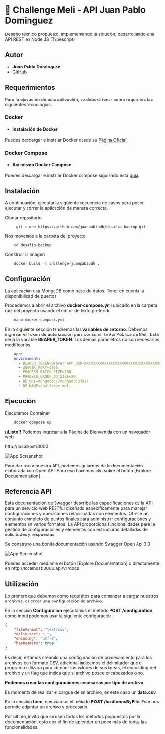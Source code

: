 # 🚀​ Challenge Meli - API Juan Pablo Dominguez

Desafío técnico propuesto, implementando la solución, desarrollando una API REST en Node JS (Typescript)


## Autor
- **Juan Pablo Dominguez**
- [GitHub](https://github.com/juanpablodh)
## Requerimientos

Para la ejecución de esta aplicación, se deberá tener como requisitos las siguientes tecnologías.

### Docker
- #### Instalación de Docker

Puedes descargar e instalar Docker desde su [Página Oficial](https://www.docker.com/products/docker-desktop/).


### Docker Compose
- #### Así mismo Docker Compose

Puedes descargar e instalar Docker compose siguiendo esta [guia](https://www.docker.com/products/docker-desktop/).
## Instalación

A continuación, ejecutar la siguiente secuencia de pasos para poder ejecutar y correr la aplicación de manera correcta.

Clonar repositorio

```bash
     git clone https://github.com/juanpablodh/desafio-backup.git
```

Nos movemos a la carpeta del proyecto
```bash
    cd desafio-backup
```

Construir la Imagen
```bash
    docker build -t challenge-juanpablodh .  
```

## Configuración

La aplicación usa MongoDB como base de datos. Tener en cuenta la disponibilidad de puertos

Procedemos a abrir el archivo **docker-compose.yml** ubicado en la carpeta raíz del proyecto usando el editor de texto preferido

```bash
    nano docker-compose.yml
```

En la siguiente sección tendremos las **variables de entorno**. Debemos ingresar el Token de autorización para consumir la Api Pública de Meli. Está sería la variable **BEARER_TOKEN**. Los demás parámetros no son necesarios modificarlos.

```yml
    app:
    environment:
      - BEARER_TOKEN=Bearer APP_USR-XXXXXXXXXXXXXXXXXXXXXXXXXXXXXXXXXXXXXX
      - SERVER_PORT=3000
      - PROCESS_BATCH_SIZE=200
      - PROCESS_GROUP_ID_SIZE=20
      - DB_URI=mongodb://mongodb:27017
      - DB_NAME=challenge-meli
```

## Ejecución

Ejecutamos Container

```bash
    docker compose up
```

**¡¡Listo!!** Podemos ingresar a la Página de Bienvenida con un navegador web





http://localhost/3000

![App Screenshot](https://via.placeholder.com/468x300?text=App+Screenshot+Here)

Para dar uso a nuestra API, podemos guiarnos de la documentación elaborada con Open API. Para eso hacemos clic sobre el botón [Explore Docuementation]

## Referencia API

Esta documentación de Swagger describe las especificaciones de la API para un servicio web RESTful diseñado específicamente para manejar configuraciones y operaciones relacionadas con elementos. Ofrece un conjunto completo de puntos finales para administrar configuraciones y elementos en varios formatos. La API proporciona funcionalidades para la gestión de configuraciones y elementos con estructuras detalladas de solicitudes y respuestas.


Se construyo una bonita documentación usando Swagger Open Api 3.0

![App Screenshot](https://via.placeholder.com/468x300?text=App+Screenshot+Here)

Puedes acceder mediante el botón [Explore Documentation] o directamente en http://localhost:3000/api/v1/docs

## Utilización

Lo primero que debemos como requisitos para comenzar a cargar nuestros archivos, es crear una configuración de archivo.

En la sección **Configuration** ejecutamos el metodo **POST /configuration**, como input podemos usar la siguiente configuración.

```json
{
    "fileFormat": "text/csv",
    "delimiter": ",",
    "encoding": "utf-8",
    "hasHeaders": true
}

```
Es decir, estamos creando una configuración de procesamiento para los archivos con formato CSV, adicional indicamos el delimitador que el programa utilizara para obtener los valores de sus líneas, el enconding del archivo y un flag que indica que si archivo posee encabezados o no.

**Podemos crear las configuraciones necesarias por tipo de archivo**

Es momento de realizar el cargue de un archivo, en este caso un **data.csv**

En la sección **Item**, ejecutamos el método **POST /loadItemsByFile**. Este nos permite adjuntar un archivo y procesarlo.

Por último, invito que se usen todos los métodos propuestos por la documentación, esto con el fin de aprender un poco más de todas las funcionalidades.